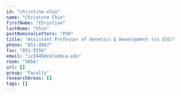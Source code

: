 ```yaml
---
id: "christine-chio"
name: "Christine Chio"
firstName: "Christine"
lastName: "Chio"
postNominalLetters: "PhD"
title: "Assistant Professor of Genetics & Development (in ICG)"
phone: "851-4967"
fax: "851-5256"
email: "ic2445@columbia.edu"
room: "505A"
url: []
group: "Faculty"
researchAreas: []
tags: []
---
```

